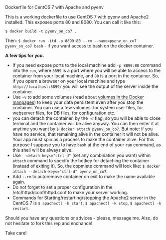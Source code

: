 Dockerfile for CentOS 7 with Apache and pyenv

This is a working dockerfile to use CentOS 7 with pyenv and Apache2 installed.
This exposes ports 80 and 8080. You can call it like this:


`$ docker build -t pyenv_on_co7 .`

Then:
`$ docker run -itd -p 8899:80 --rm --name=pyenv_on_co7 pyenv_on_co7 bash` - if you want access to bash on the docker container.


**A few tips for you.**

- If you need expose ports to the local machine add `-p 8899:80` command into the `run`, where `8899` is a port where you will be able to access to the container from your local machine, and `80` is a port in the container. So, if you opern a browser on your local machine and type `http://localhost:8899/` you will see the output of the server inside the container.
- Use `-v` to add some volumes (read about [volumes in the Docker manpages](https://docs.docker.com/storage/volumes/)) to keep your data persistent even after you stop the container. You can use a few volumes: for system user files, for webserver files, for DB files, for configuration etc.
- you can detach the container, by the `-d` flag, so you will be able to close terminal and the container will be alive anyway. You can then enter it at anytime you want by `$ docker attach pyenv_on_co7`. But note: if you have no service, that remaining alive in the container it will not be alive. Your app must spin as a process to make the container alive. For this purpose I suppose you to have `bash` at the end of your `run` command, as this shell will be always alive.
- Use `--detach-keys="ctrl-d"` (set any combination you want) within `attach` command to specify the hotkey for detaching the container (instead of exiting it). So, the copmlete command will look like: `$ docker attach --detach-keys="ctrl-d" pyenv_on_co7`.
- Add `--rm` to autoremove container on exit to make the name available again.
- Do not forget to set a proper configuration in the /etc/httpd/conf/httpd.conf to make your server working.
- Commands for Starting/restarting/stopping the Apache2 server in the CentOS 7 is `$ apachectl -k start`, `$ apachectl -k stop`, `$ apachectl -k restart`.

Should you have any questions or advices - please, message me. Also, do not hesitate to fork this rep and enchance!

Take care!



